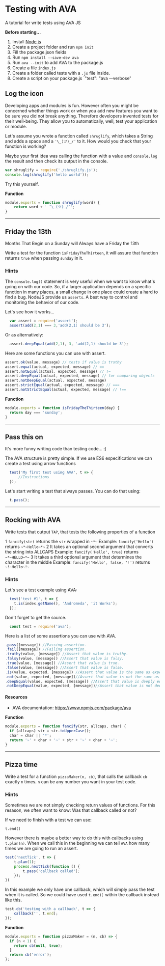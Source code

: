 # Testing with AVA
A tutorial for write tests using AVA JS

**Before starting...**

1. Install [Node.js](http://nodejs.org/)
2. Create a project folder and run `npm init`
3. Fill the package.json fields
4. Run `npm install --save-dev ava`
5. Run `ava --init` to add AVA to the package.js
6. Create a file `index.js` 
7. Create a folder called tests with a `.js` file inside.
8. Create a script on your package.js `"test": "ava --verbose"

## Log the icon

Developing apps and modules is fun. However often you might be concerned whether
things work or when you add new features you want to be sure you did not break
anything. Therefore developers invented tests for their well-being. They allow 
you to automatically, well, test your application or module.

Let's assume you wrote a function called `shruglify`, which takes a String and
adds a space and a `¯\_(ツ)_/¯` to it. How would you check that your function is
working?

Maybe your first idea was calling the function with a value and `console.log`
the result and then check its output in the console.

```js
var shruglify = require('./shruglify.js');
console.log(shruglify('hello world'));
```
Try this yourself.

**Function**
```js
module.exports = function shruglify(word) {
	return word + ' ¯\_(ツ)_/¯';
}
```
-----

## Friday the 13th

Months That Begin on a Sunday will Always have a Friday the 13th

Write a test for the function `isFridayTheThirteen`, it will assure that function returns `true` when passing `sunday` in it.


### Hints

The `console.log()` statement is very useful when we want to know what's going on with our code. So, if a larger application depends on a specific function in many places, a small change in one place could create a hard to find a bug. NodeJS provide us `asserts`. A best way to control and monitoring the behavior of our code.

Let's see how it works...

```js
  var assert = require('assert');
  assert(add(2,1) === 3,'add(2,1) should be 3');
```

Or as alternatively:
```js
  assert.deepEqual(add(2,1), 3, 'add(2,1) should be 3');
```

Here are some functions you can use with assert. 
```js
assert.ok(value, message) // tests if value is truthy
assert.equal(actual, expected, message) // ==
assert.notEqual(actual, expected, message) // !=
assert.deepEqual(actual, expected, message) // for comparing objects
assert.notDeepEqual(actual, expected, message)
assert.strictEqual(actual, expected, message) // ===
assert.notStrictEqual(actual, expected, message) // !==
```

**Function**
```js
module.exports = function isFridayTheThirteen(day) {
  return day === 'sunday';
}
```
-----

## Pass this on

It's more funny writing code than testing code... :) 

The AVA structure is pretty simple. If we use ES6 especifications we can create a test using arrow functions

```js
  test('My first test using AVA', t => {
	  //Instructions
  });
```
Let's start writing a test that always passes. You can do that using:

```js
  t.pass();
```
-----

## Rocking with AVA

Write tests that output `TAP`, that tests the following properties of a function

1 `fancify(str)` returns the `str` wrapped in `~*~`
  Example: `fancify('Hello')` returns `~*~Hello~*~`
2 It takes an optional second argument that converts the string into ALLCAPS
  Example: `fancify('Hello', true)` returns `~*~HELLO~*~`
3 It takes a third optional argument that determines the character in the middle
  Example: `fancify('Hello', false, '!')` returns `~!~Hello~!~`

### Hints

Let's see a test example using AVA:

``` js 
  test('test #1', t => {
    t.is(index.getName(), 'Andromeda', 'it Works');
  });
```

Don't forget to get the source.
```js
  const test = require('ava');
```

Here is a list of some assertions you can use with AVA. 

```js
.pass([message]) //Passing assertion.
.fail([message]) //Failing assertion.
.truthy(value, [message]) //Assert that value is truthy.
.falsy(value, [message]) //Assert that value is falsy.
.true(value, [message]) //Assert that value is true.
.false(value, [message]) //Assert that value is false.
.is(value, expected, [message]) //Assert that value is the same as expected. This is based on Object.is().
.not(value, expected, [message])//Assert that value is not the same as expected. This is based on Object.is().
.deepEqual(value, expected, [message]) //Assert that value is deeply equal to expected. See Concordance for details. Works with React elements and react-test-renderer.
.notDeepEqual(value, expected, [message])//Assert that value is not deeply equal to expected. The inverse of .deepEqual().
```

#### Resources
- AVA documentation: https://www.npmjs.com/package/ava

**Function**
```js
module.exports = function fancify(str, allcaps, char) {
  if (allcaps) str = str.toUpperCase();
  char = char || '*';
  return '~' + char + '~' + str + '~' + char + '~';
}
```
-----

## Pizza time

Write a test for a function `pizzaMaker(n, cb)`, that calls the callback 
`cb` exactly `n` times. `n` can be any number you want in your test code.

### Hints

Sometimes we are not simply checking return values of functions.
For this resason, we often want
to know: Was that callback called or not?

If we need to finish with a test we can use:

`t.end()`

However there is maybe a better way to do this with callbacks using `t.plan(n)`.
When we call this in the beginning we can tell `AVA` how many times we are going to run an assert.

```js
test('nextTick', t => {
    t.plan(1);
    process.nextTick(function () {
      	t.pass('callback called');
    });
})
```

In this example we only have one callback, which will simply pass the test when
it is called. So we could have used `t.end()` within the callback instead like this.

```js
test.cb('testing with a callback', t => {
	callback('', t.end);
});
```

**Function**
```js
module.exports = function pizzaMaker = (n, cb) => {
  if (n < 1) {
    return cb(null, true);
  }
  return cb('error');
};
```





